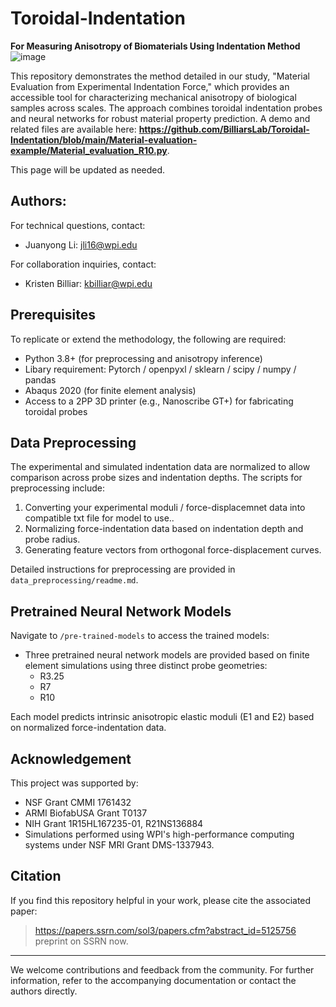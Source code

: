 # Toroidal-Indentation
**For Measuring Anisotropy of Biomaterials Using Indentation Method**
![image](https://github.com/user-attachments/assets/e931047a-43ad-4b88-bf46-e93058047b5d)

This repository demonstrates the method detailed in our study, "Material Evaluation from Experimental Indentation Force," which provides an accessible tool for characterizing mechanical anisotropy of biological samples across scales. The approach combines toroidal indentation probes and neural networks for robust material property prediction. A demo and related files are available here: **https://github.com/BilliarsLab/Toroidal-Indentation/blob/main/Material-evaluation-example/Material_evaluation_R10.py**.

This page will be updated as needed.

## Authors:
For technical questions, contact:
- Juanyong Li: [jli16@wpi.edu](mailto:jli16@wpi.edu)

For collaboration inquiries, contact:
- Kristen Billiar: [kbilliar@wpi.edu](mailto:kbilliar@wpi.edu)

## Prerequisites
To replicate or extend the methodology, the following are required:
- Python 3.8+ (for preprocessing and anisotropy inference)
- Libary requirement: Pytorch / openpyxl / sklearn / scipy / numpy / pandas 
- Abaqus 2020 (for finite element analysis)
- Access to a 2PP 3D printer (e.g., Nanoscribe GT+) for fabricating toroidal probes

## Data Preprocessing
The experimental and simulated indentation data are normalized to allow comparison across probe sizes and indentation depths. The scripts for preprocessing include:
1. Converting your experimental moduli / force-displacemnet data into compatible txt file for model to use..
2. Normalizing force-indentation data based on indentation depth and probe radius.
3. Generating feature vectors from orthogonal force-displacement curves.

Detailed instructions for preprocessing are provided in `data_preprocessing/readme.md`.

## Pretrained Neural Network Models
Navigate to `/pre-trained-models` to access the trained models:
- Three pretrained neural network models are provided based on finite element simulations using three distinct probe geometries:
  - R3.25
  - R7
  - R10

Each model predicts intrinsic anisotropic elastic moduli (E1 and E2) based on normalized force-indentation data.

## Acknowledgement
This project was supported by:
- NSF Grant CMMI 1761432
- ARMI BiofabUSA Grant T0137
- NIH Grant 1R15HL167235-01, R21NS136884
- Simulations performed using WPI's high-performance computing systems under NSF MRI Grant DMS-1337943.

## Citation
If you find this repository helpful in your work, please cite the associated paper:
> https://papers.ssrn.com/sol3/papers.cfm?abstract_id=5125756 preprint on SSRN now.

---

We welcome contributions and feedback from the community. For further information, refer to the accompanying documentation or contact the authors directly.
